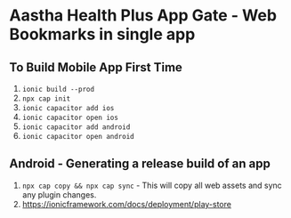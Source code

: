 # Aastha Health Plus App Gate - Web Bookmarks in single app

## To Build Mobile App First Time
1. ```ionic build --prod```
2. ```npx cap init```
3. ```ionic capacitor add ios```
4. ```ionic capacitor open ios```
5. ```ionic capacitor add android```
6. ```ionic capacitor open android```

## Android - Generating a release build of an app
1. ```npx cap copy && npx cap sync``` - This will copy all web assets and sync any plugin changes.
2. https://ionicframework.com/docs/deployment/play-store